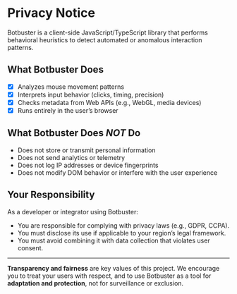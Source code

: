 # Privacy Notice

Botbuster is a client-side JavaScript/TypeScript library that performs behavioral heuristics to detect automated or anomalous interaction patterns.

## What Botbuster Does

- [x] Analyzes mouse movement patterns  
- [x] Interprets input behavior (clicks, timing, precision)  
- [x] Checks metadata from Web APIs (e.g., WebGL, media devices)  
- [x] Runs entirely in the user’s browser

## What Botbuster Does *NOT* Do

* Does not store or transmit personal information
* Does not send analytics or telemetry
* Does not log IP addresses or device fingerprints
* Does not modify DOM behavior or interfere with the user experience

## Your Responsibility

As a developer or integrator using Botbuster:

- You are responsible for complying with privacy laws (e.g., GDPR, CCPA).
- You must disclose its use if applicable to your region’s legal framework.
- You must avoid combining it with data collection that violates user consent.

---

**Transparency and fairness** are key values of this project. We encourage you to treat your users with respect, and to use Botbuster as a tool for **adaptation and protection**, not for surveillance or exclusion.
